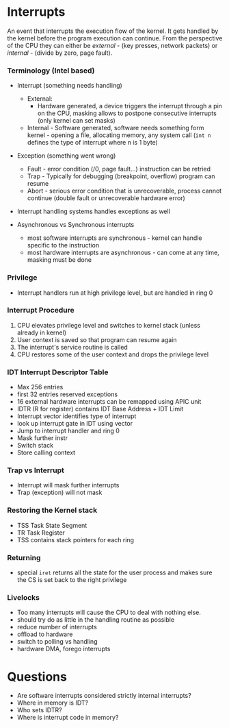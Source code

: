 # Interrupts
An event that interrupts the execution flow of the kernel. It gets handled by the kernel before the program execution can continue. From the perspective of the CPU they can either be *external* - (key presses, network packets) or *internal* - (divide by zero, page fault).

### Terminology (Intel based)
* Interrupt (something needs handling)
    * External:
        * Hardware generated, a device triggers the interrupt through a pin on the CPU, masking allows to postpone consecutive interrupts (only kernel can set masks)
    * Internal - Software generated, software needs something form kernel - opening a file, allocating memory, any system call (`int n` defines the type of interrupt where n is 1 byte)
* Exception (something went wrong)
    * Fault - error condition (/0, page fault...) instruction can be retried
    * Trap - Typically for debugging (breakpoint, overflow) program can resume
    * Abort - serious error condition that is unrecoverable, process cannot continue (double fault or unrecoverable hardware error)
* Interrupt handling systems handles exceptions as well

* Asynchronous vs Synchronous interrupts
    * most software interrupts are synchronous - kernel can handle specific to the instruction
    * most hardware interrupts are asynchronous - can come at any time, masking must be done

### Privilege
* Interrupt handlers run at high privilege level, but are handled in ring 0

### Interrupt Procedure
1. CPU elevates privilege level and switches to kernel stack (unless already in kernel)
1. User context is saved so that program can resume again
1. The interrupt's service routine is called
1. CPU restores some of the user context and drops the privilege level

### IDT Interrupt Descriptor Table
* Max 256 entries
* first 32 entries reserved exceptions
* 16 external hardware interrupts can be remapped using APIC unit
* IDTR (R for register) contains IDT Base Address + IDT Limit
* Interrupt vector identifies type of interrupt
* look up interrupt gate in IDT using vector
* Jump to interrupt handler and ring 0
* Mask further instr
* Switch stack
* Store calling context


### Trap vs Interrupt
* Interrupt will mask further interrupts
* Trap (exception) will not mask

### Restoring the Kernel stack
* TSS Task State Segment
* TR Task Register
* TSS contains stack pointers for each ring

### Returning
* special `iret` returns all the state for the user process and makes sure the CS is set back to the right privilege

### Livelocks
* Too many interrupts will cause the CPU to deal with nothing else.
* should try do as little in the handling routine as possible
* reduce number of interrupts
* offload to hardware
* switch to polling vs handling
* hardware DMA, forego interrupts






# Questions
* Are software interrupts considered strictly internal interrupts?
* Where in memory is IDT?
* Who sets IDTR?
* Where is interrupt code in memory?
